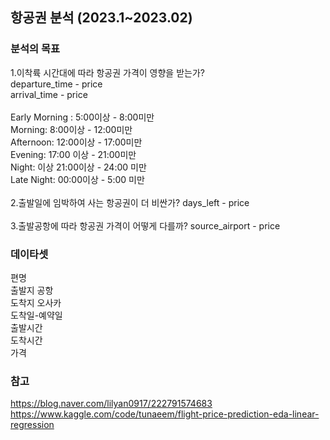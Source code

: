 ## 항공권 분석 (2023.1~2023.02)

### 분석의 목표

1.이착륙 시간대에 따라 항공권 가격이 영향을 받는가? <br/>
departure_time - price <br/>
arrival_time - price <br/>
 <br/>
Early Morning : 5:00이상 - 8:00미만 <br/>
Morning: 8:00이상 - 12:00미만 <br/>
Afternoon: 12:00이상 - 17:00미만 <br/>
Evening: 17:00 이상 - 21:00미만 <br/>
Night: 이상 21:00이상 - 24:00 미만 <br/>
Late Night: 00:00이상 - 5:00 미만 <br/>
 <br/>
2.출발일에 임박하여 사는 항공권이 더 비싼가? days_left - price <br/><br/>
3.출발공항에 따라 항공권 가격이 어떻게 다를까? source_airport - price <br/>


### 데이타셋
편명 <br/>
출발지 공항  <br/>
도착지 오사카 <br/>
도착일-예약일 <br/>
출발시간 <br/>
도착시간 <br/>
가격 <br/>

### 참고
https://blog.naver.com/lilyan0917/222791574683  <br/>
https://www.kaggle.com/code/tunaeem/flight-price-prediction-eda-linear-regression
